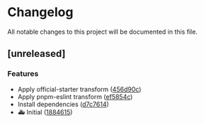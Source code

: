 # Changelog

All notable changes to this project will be documented in this file.

## [unreleased]

### Features

- Apply official-starter transform ([456d90c](456d90cdfa6b198a2e6ac35156071a79a25bad85))
- Apply pnpm-eslint transform ([ef5854c](ef5854c1ba18d9f843055313f210a9778d7e14eb))
- Install dependencies ([d7c7614](d7c7614b4afac5e3d1ce19dde8a00a8ccabbce38))
- :ambulance: Initial ([1884615](18846154ceae27c404e72fee02d33f96dd8f3b33))

<!-- generated by git-cliff -->
